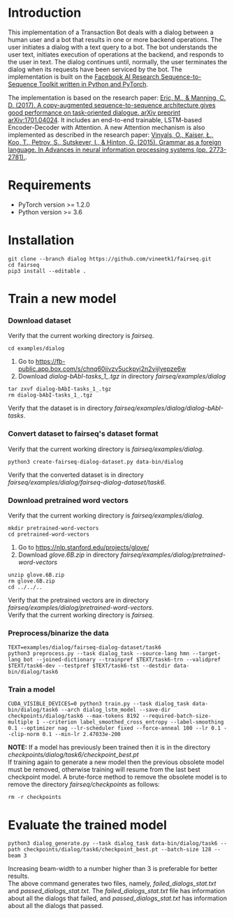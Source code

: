 # Introduction
This implementation of a Transaction Bot deals with a dialog between a human user and a bot that results in one or more backend operations. The user initiates a dialog with a text query to a bot. The bot understands the user text, initiates execution of operations at the backend, and responds to the user in text. The dialog continues until, normally, the user terminates the dialog when its requests have been serviced by the bot. The implementation is built on the <a href="https://github.com/pytorch/fairseq" target="_blank">Facebook AI Research Sequence-to-Sequence Toolkit written in Python and PyTorch</a>.

The implementation is based on the research paper: <a href="https://arxiv.org/pdf/1701.04024.pdf" target="_blank">Eric, M., & Manning, C. D. (2017). A copy-augmented sequence-to-sequence architecture gives good performance on task-oriented dialogue. arXiv preprint arXiv:1701.04024</a>. It includes an end-to-end trainable, LSTM-based Encoder-Decoder with Attention. A new Attention mechanism is also implemented as described in the research paper: <a href="https://papers.nips.cc/paper/5635-grammar-as-a-foreign-language.pdf" target="_blank">Vinyals, O., Kaiser, Ł., Koo, T., Petrov, S., Sutskever, I., & Hinton, G. (2015). Grammar as a foreign language. In Advances in neural information processing systems (pp. 2773-2781).</a>.
# Requirements
* PyTorch version >= 1.2.0
* Python version >= 3.6
# Installation
```
git clone --branch dialog https://github.com/vineetk1/fairseq.git
cd fairseq
pip3 install --editable .
```
# Train a new model
### Download dataset
Verify that the current working directory is *fairseq*.
```
cd examples/dialog
```
1. Go to https://fb-public.app.box.com/s/chnq60iivzv5uckpvj2n2vijlyepze6w 
1. Download *dialog-bAbI-tasks_1_.tgz* in directory *fairseq/examples/dialog*  
```
tar zxvf dialog-bAbI-tasks_1_.tgz
rm dialog-bAbI-tasks_1_.tgz
```
Verify that the dataset is in directory *fairseq/examples/dialog/dialog-bAbI-tasks*.   
### Convert dataset to fairseq's dataset format
Verify that the current working directory is *fairseq/examples/dialog*.  
```
python3 create-fairseq-dialog-dataset.py data-bin/dialog
```
Verify that the converted dataset is in directory *fairseq/examples/dialog/fairseq-dialog-dataset/task6*.  
### Download pretrained word vectors
Verify that the current working directory is *fairseq/examples/dialog*.
```
mkdir pretrained-word-vectors
cd pretrained-word-vectors
```
1. Go to https://nlp.stanford.edu/projects/glove/
1. Download *glove.6B.zip* in directory *fairseq/examples/dialog/pretrained-word-vectors*
```
unzip glove.6B.zip
rm glove.6B.zip
cd ../../..
```
Verify that the pretrained vectors are in directory *fairseq/examples/dialog/pretrained-word-vectors*.    
Verify that the current working directory is *fairseq*.
### Preprocess/binarize the data
```
TEXT=examples/dialog/fairseq-dialog-dataset/task6
python3 preprocess.py --task dialog_task --source-lang hmn --target-lang bot --joined-dictionary --trainpref $TEXT/task6-trn --validpref $TEXT/task6-dev --testpref $TEXT/task6-tst --destdir data-bin/dialog/task6
```
### Train a model
```
CUDA_VISIBLE_DEVICES=0 python3 train.py --task dialog_task data-bin/dialog/task6 --arch dialog_lstm_model --save-dir checkpoints/dialog/task6 --max-tokens 8192 --required-batch-size-multiple 1 --criterion label_smoothed_cross_entropy --label-smoothing 0.1 --optimizer nag --lr-scheduler fixed --force-anneal 100 --lr 0.1 --clip-norm 0.1 --min-lr 2.47033e-200
```
**NOTE:** If a model has previously been trained then it is in the directory *checkpoints/dialog/task6/checkpoint_best.pt*   
If training again to generate a new model then the previous obsolete model must be removed, otherwise training will resume from the last best checkpoint model. A brute-force method to remove the obsolete model is to remove the directory *fairseq/checkpoints* as follows:
```
rm -r checkpoints
```
# Evaluate the trained model
```
python3 dialog_generate.py --task dialog_task data-bin/dialog/task6 --path checkpoints/dialog/task6/checkpoint_best.pt --batch-size 128 --beam 3
```
Increasing beam-width to a number higher than 3 is preferable for better results.  
The above command generates two files, namely, *failed_dialogs_stat.txt* and *passed_dialogs_stat.txt*. The *failed_dialogs_stat.txt* file has information about all the dialogs that failed, and *passed_dialogs_stat.txt* has information about all the dialogs that passed.  
